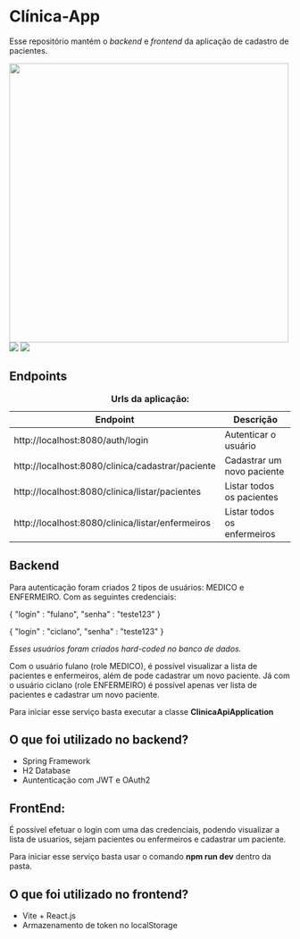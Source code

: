 # Clínica-App

Esse repositório mantém o <em>backend</em> e <em>frontend</em> da aplicação de cadastro de pacientes.

<img src="https://cdn.discordapp.com/attachments/1221951787318378607/1234400694312632330/image.png?ex=663098bb&is=662f473b&hm=7ac8e170e1756b81de1800ad3a29d4f917327536a8b2075d6c2971b02136887c&" width="500px" >
<img src="https://cdn.discordapp.com/attachments/1221951787318378607/1234400918607499345/image.png?ex=663098f1&is=662f4771&hm=220c36f355d1e4082ec0f98936331e7612ecb5d77ba2a1f0348640b206fdd082&">
<img src="https://cdn.discordapp.com/attachments/1221951787318378607/1234400981509476402/image.png?ex=66309900&is=662f4780&hm=2ce469f5171fa5b3c2b3dde77a98a08efbcd252d4821b0104a05a5fefdffe125&">

## Endpoints

<table>
<caption><strong>Urls da aplicação:</strong></caption>
  <thead>
    <tr>
      <th>Endpoint</th>
      <th>Descrição</th>
    </tr>
  </thead>
  <tbody>
    <tr>
      <td>http://localhost:8080/auth/login</td>
      <td>Autenticar o usuário</td>
    </tr>
    <tr>
      <td>http://localhost:8080/clinica/cadastrar/paciente</td>
      <td>Cadastrar um novo paciente</td>
    </tr>
    <tr>
      <td>http://localhost:8080/clinica/listar/pacientes</td>
      <td>Listar todos os pacientes</td>
    </tr>
    <tr>
      <td>http://localhost:8080/clinica/listar/enfermeiros</td>
      <td>Listar todos os enfermeiros</td>
    </tr>
  </tbody>
</table>

## Backend

Para autenticação foram criados 2 tipos de usuários: MEDICO e ENFERMEIRO. Com as seguintes credenciais:

{
	"login" : "fulano",
	"senha" : "teste123"
}

{
	"login" : "ciclano",
	"senha" : "teste123"
}

<em>Esses usuários foram criados hard-coded no banco de dados.</em>

Com o usuário fulano (role MEDICO), é possível visualizar a lista de pacientes e enfermeiros, além de pode cadastrar um novo paciente. Já com o usuário ciclano (role ENFERMEIRO) é possível apenas ver lista de pacientes e cadastrar um novo paciente.

Para iniciar esse serviço basta executar a classe <strong>ClinicaApiApplication</strong>

## O que foi utilizado no backend?

- Spring Framework
- H2 Database
- Auntenticação com JWT e OAuth2

## FrontEnd:

É possível efetuar o login com uma das credenciais, podendo visualizar a lista de usuarios, sejam pacientes ou enfermeiros e cadastrar um paciente.

Para iniciar esse serviço basta usar o comando <strong>npm run dev</strong> dentro da pasta.

## O que foi utilizado no frontend?

- Vite + React.js
- Armazenamento de token no localStorage
	
